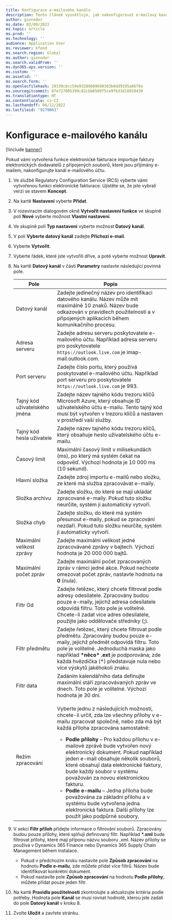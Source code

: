 ```yaml
---
title: Konfigurace e-mailového kanálu
description: Tento článek vysvětluje, jak nakonfigurovat e-mailový kanál pro příjem elektronických faktur.
author: gionoder
ms.date: 02/09/2022
ms.topic: article
ms.prod: ''
ms.technology: ''
audience: Application User
ms.reviewer: kfend
ms.search.region: Global
ms.author: gionoder
ms.search.validFrom: ''
ms.dyn365.ops.version: ''
ms.custom: ''
ms.assetid: ''
ms.search.form: ''
ms.openlocfilehash: 19339cbcc59e93289609690363b0dd9195a66f6e
ms.sourcegitcommit: 87e727005399c82cbb6509f5ce9fb33d18928d30
ms.translationtype: HT
ms.contentlocale: cs-CZ
ms.lasthandoff: 08/12/2022
ms.locfileid: "9279863"
---
```

# <a name="configure-an-email-channel"></a>Konfigurace e-mailového kanálu

[!include [banner](../includes/banner.md)]

Pokud vámi vytvořená funkce elektronické fakturace importuje faktury elektronických dodavatelů z připojených souborů, které jsou přijímány e-mailem, nakonfigurujte kanál e-mailového účtu.

1. Ve službě Regulatory Configuration Service (RCS) vyberte vámi vytvořenou funkci elektronické fakturace. Ujistěte se, že jste vybrali verzi se stavem **Koncept**.
2. Na kartě **Nastavení** vyberte **Přidat**.
3. V rozevíracím dialogovém okně **Vytvořit nastavení funkce** ve skupině polí **Nové** vyberte možnost **Vlastní nastavení**.
4. Ve skupině polí **Typ nastavení** vyberte možnost **Datový kanál**.
5. V poli **Vyberte datový kanál** zadejte **Příchozí e-mail**.
6. Vyberte **Vytvořit**.
7. Vyberte řádek, které jste vytvořili dříve, a poté vyberte možnost **Upravit**.
8. Na kartě **Datový kanál** v části **Parametry** nastavte následující povinná pole.

    | Pole                | Popis |
    |----------------------|-------------|
    | Datový kanál         | Zadejte jedinečný název pro identifikaci datového kanálu. Název může mít maximálně 10 znaků. Název bude odkazován v pravidlech použitelnosti a v připojených aplikacích během komunikačního procesu. |
    | Adresa serveru       | Zadejte adresu serveru poskytovatele e-mailového účtu. Například adresa serveru pro poskytovatele `https://outlook.live.com` je imap-mail.outlook.com. |
    | Port serveru          | Zadejte číslo portu, který používá poskytovatel e-mailového účtu. Například port serveru pro poskytovatele `https://outlook.live.com` je 993. |
    | Tajný kód uživatelského jména     | Zadejte název tajného kódu trezoru klíčů Microsoft Azure, který obsahuje ID uživatelského účtu e-mailu. Tento tajný kód musí být vytvořen v trezoru klíčů a nastaven v prostředí vaší služby. |
    | Tajný kód hesla uživatele | Zadejte název tajného kódu trezoru klíčů, který obsahuje heslo uživatelského účtu e-mailu. |
    | Časový limit              | Maximální časový limit v milisekundách (ms), po který má systém čekat na odpověď. Výchozí hodnota je 10 000 ms (10 sekund). |
    | Hlavní složka          | Zadejte zdroj importu e-mailů nebo složku, ze které má služba zpracovávat e-maily. |
    | Složka archivu       | Zadejte složku, do které se mají ukládat zpracované e-maily. Pokud tuto složku neurčíte, systém ji automaticky vytvoří. |
    | Složka chyb         | Zadejte složku, do které má systém přesunout e-maily, pokud se zpracování nezdaří. Pokud tuto složku neurčíte, systém ji automaticky vytvoří. |
    | Maximální velikost zprávy     | Zadejte maximální velikost jedné zpracovávané zprávy v bajtech. Výchozí hodnota je 20 000 000 bajtů. |
    | Maximální počet zpráv   | Zadejte maximální počet zpracovaných zpráv v rámci jedné akce. Pokud nechcete omezovat počet zpráv, nastavte hodnotu na **0** (nula). |
    | Filtr Od          | Zadejte řetězec, který chcete filtrovat podle adresy odesílatele. Zpracovány budou pouze e-maily, jejichž adresa odesílatele odpovídá filtru. Toto pole je volitelné. Chcete-li zadat více adres odesílatele, použijte jako oddělovače středníky (;). |
    | Filtr předmětu       | Zadejte řetězec, který chcete filtrovat podle předmětu. Zpracovány budou pouze e-maily, jejichž předmět odpovídá filtru. Toto pole je volitelné. Jednoduchá maska jako například **\*něco\* .ext** je podporována; zde každá hvězdička (\*) představuje nula nebo více výskytů jakéhokoli znaku. |
    | Filtr data          | Zadáním kalendářního data definujte maximální stáří zpracovávaných zpráv ve dnech. Toto pole je volitelné. Výchozí hodnota je 30 dní. |
    | Režim zpracování      | <p>Vyberte jednu z následujících možností, chcete-li určit, zda lze všechny přílohy v e-mailu zpracovat společně, nebo zda má být každá příloha zpracována samostatně:</p><ul><li><b>Podle přílohy</b> – Pro každou přílohu v e-mailové zprávě bude vytvořen nový elektronický dokument. Pokud například jeden e-mail obsahuje několik souborů, které obsahují data elektronické faktury, bude každý soubor v systému považován za novou elektronickou fakturu.</li><li><b>Podle e-mailu</b> – Jedna příloha bude považována za základní přílohu a v systému bude vytvořena jedna elektronická faktura. Další přílohy lze použít jako podpůrné soubory.</li></ul> |

9. V sekci **Filtr příloh** přidejte informace o filtrování souborů. Zpracovány budou pouze přílohy, které splňují definovaný filtr. Například **\*.xml** bude filtrovat přílohy, které mají příponu názvu souboru .xml. Název přílohy se používá v Dynamics 365 Finance nebo Dynamics 365 Supply Chain Management během instalace.

    - Pokud v předchozím kroku nastavíte pole **Způsob zpracování** na hodnotu **Podle e-mailu**, zde můžete přidat více filtrů. Název bude identifikovat konkrétní dokument.
    - Pokud nastavíte pole **Způsob zpracování** na hodnotu **Podle přílohy**, můžete přidat pouze jeden filtr.

10. Na kartě **Pravidla použitelnosti** zkontrolujte a aktualizujte kritéria podle potřeby. Hodnota pole **Kanál** se musí rovnat hodnotě, kterou jste zadali do pole **Datový kanál** v kroku 8.
11. Zvolte **Uložit** a zavřete stránku.
